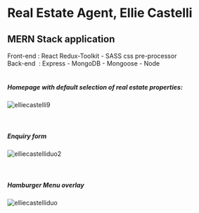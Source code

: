 <h1>Real Estate Agent, Ellie Castelli</h1>

<h2>MERN Stack application</h2>
Front-end : React Redux-Toolkit - SASS css pre-processor<br>
Back-end&nbsp;  : Express - MongoDB - Mongoose - Node<br><br>


<h5>Homepage with default selection of real estate properties:</h5>

![elliecastelli9](https://user-images.githubusercontent.com/38325801/185565594-6ac60926-d914-48b0-beaa-8d09db70eb68.png)<br><br><br>

<h5>Enquiry form</h5>

![elliecastelliduo2](https://user-images.githubusercontent.com/38325801/185565545-ab3a1cb4-5f8f-4695-bcf6-ee27a8d84f9f.png)<br><br><br>

<h5>Hamburger Menu overlay</h5>

![elliecastelliduo](https://user-images.githubusercontent.com/38325801/182094619-bb703d6e-f94d-456b-a89b-809455d63204.png)<br><br><br>
